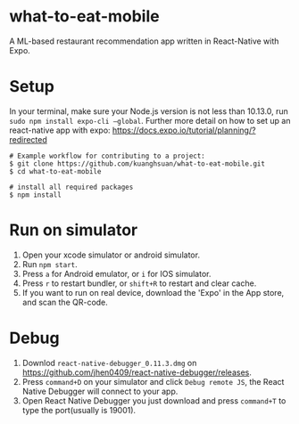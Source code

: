 # what-to-eat-mobile
  A ML-based restaurant recommendation app written in React-Native with Expo.

# Setup
  In your terminal, make sure your Node.js version is not less than 10.13.0, run `sudo npm install expo-cli —global`.
  Further more detail on how to set up an react-native app with expo: https://docs.expo.io/tutorial/planning/?redirected
```
# Example workflow for contributing to a project:
$ git clone https://github.com/kuanghsuan/what-to-eat-mobile.git
$ cd what-to-eat-mobile

# install all required packages
$ npm install
```

# Run on simulator
 1. Open your xcode simulator or android simulator.
 2. Run `npm start`.
 3. Press `a` for Android emulator, or `i` for IOS simulator.
 4. Press `r` to restart bundler, or `shift+R` to restart and clear cache.
 5. If you want to run on real device, download the 'Expo' in the App store, and scan the QR-code.
 
# Debug
 1. Downlod `react-native-debugger_0.11.3.dmg` on https://github.com/jhen0409/react-native-debugger/releases.
 2. Press `command+D` on your simulator and click `Debug remote JS`, the React Native Debugger will connect to your app.
 3. Open React Native Debugger you just download and press `command+T` to type the port(usually is 19001).
